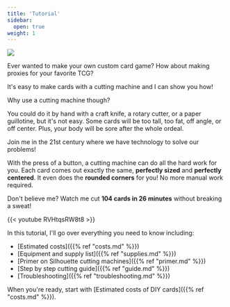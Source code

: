 ```yaml
---
title: 'Tutorial'
sidebar:
  open: true
weight: 1
---
```


![](/images/display.jpg)

Ever wanted to make your own custom card game? How about making proxies for your favorite TCG?

It's easy to make cards with a cutting machine and I can show you how!

Why use a cutting machine though?

You could do it by hand with a craft knife, a rotary cutter, or a paper guillotine, but it's not easy. Some cards will be too tall, too fat, off angle, or off center. Plus, your body will be sore after the whole ordeal.

Join me in the 21st century where we have technology to solve our problems!

With the press of a button, a cutting machine can do all the hard work for you. Each card comes out exactly the same, **perfectly sized** and **perfectly centered**. It even does the **rounded corners** for you! No more manual work required.

Don't believe me? Watch me cut **104 cards in 26 minutes** without breaking a sweat!

{{< youtube RVHtqsRW8t8 >}}

In this tutorial, I'll go over everything you need to know including:

* [Estimated costs]({{% ref "costs.md" %}})
* [Equipment and supply list]({{% ref "supplies.md" %}})
* [Primer on Silhouette cutting machines]({{% ref "primer.md" %}})
* [Step by step cutting guide]({{% ref "guide.md" %}})
* [Troubleshooting]({{% ref "troubleshooting.md" %}})

When you're ready, start with [Estimated costs of DIY cards]({{% ref "costs.md" %}}).